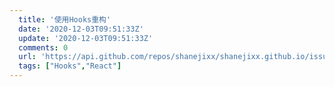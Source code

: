 ```yaml
---
  title: '使用Hooks重构'
  date: '2020-12-03T09:51:33Z'
  update: '2020-12-03T09:51:33Z'
  comments: 0
  url: 'https://api.github.com/repos/shanejixx/shanejixx.github.io/issues/38'
  tags: ["Hooks","React"]
---
```


